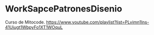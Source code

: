 # WorkSapcePatronesDisenio
Curso de Mitocode. https://www.youtube.com/playlist?list=PLvimn1Ins-41Uiugt1WbpyFo1XT1WOquL
